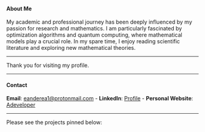 #### About Me

My academic and professional journey has been deeply influenced by my passion for research and mathematics. I am particularly fascinated by optimization algorithms and quantum computing, where mathematical models play a crucial role. In my spare time, I enjoy reading scientific literature and exploring new mathematical theories.

---

Thank you for visiting my profile.

---

#### Contact
**Email**: eanderea1@protonmail.com - **LinkedIn**: [Profile](https://www.linkedin.com/in/anderson-rodrigo-pozzi-a06246186/)       -      **Personal Website**: [Adeveloper](https://adeveloper.com.br)

---

Please see the projects pinned below:



